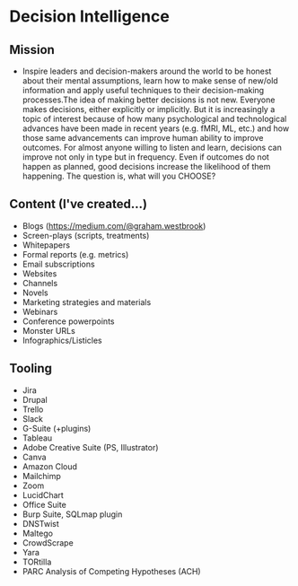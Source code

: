 # Decision Intelligence
## Mission
* Inspire leaders and decision-makers around the world to be honest about their mental assumptions, learn how to make sense of new/old information and apply useful techniques to their decision-making processes.The idea of making better decisions is not new. Everyone makes decisions, either explicitly or implicitly. But it is increasingly a topic of interest because of how many psychological and technological advances have been made in recent years (e.g. fMRI, ML, etc.) and how those same advancements can improve human ability to improve outcomes. For almost anyone willing to listen and learn, decisions can improve not only in type but in frequency. Even if outcomes do not happen as planned, good decisions increase the likelihood of them happening. 
The question is, what will you CHOOSE?  


## Content (I've created...)
* Blogs (https://medium.com/@graham.westbrook)
* Screen-plays (scripts, treatments)
* Whitepapers 
* Formal reports (e.g. metrics)
* Email subscriptions
* Websites
* Channels
* Novels
* Marketing strategies and materials
* Webinars
* Conference powerpoints
* Monster URLs
* Infographics/Listicles

## Tooling
* Jira
* Drupal
* Trello
* Slack
* G-Suite (+plugins)
* Tableau
* Adobe Creative Suite (PS, Illustrator)
* Canva
* Amazon Cloud
* Mailchimp
* Zoom
* LucidChart
* Office Suite
* Burp Suite, SQLmap plugin
* DNSTwist
* Maltego
* CrowdScrape
* Yara
* TORtilla 
* PARC Analysis of Competing Hypotheses (ACH)


